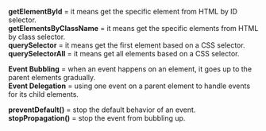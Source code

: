 
**getElementById** = it means get the specific element from HTML by ID selector.  
**getElementsByClassName** = it means get the specific elements from HTML by class selector.  
**querySelector** = it means get the first element based on a CSS selector.  
**querySelectorAll** = it means get all elements based on a CSS selector.  

**Event Bubbling** = when an event happens on an element, it goes up to the parent elements gradually.  
**Event Delegation** = using one event on a parent element to handle events for its child elements.  

**preventDefault()** = stop the default behavior of an event.  
**stopPropagation()** = stop the event from bubbling up.
